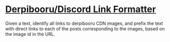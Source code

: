 # [Derpibooru/Discord Link Formatter](https://derpibooru-discord-link-formatter.now.sh)

Given a text, identify all links to derpibooru CDN images, and prefix the text
with direct links to each of the posts corresponding to the images, based on the
image id in the URL.
